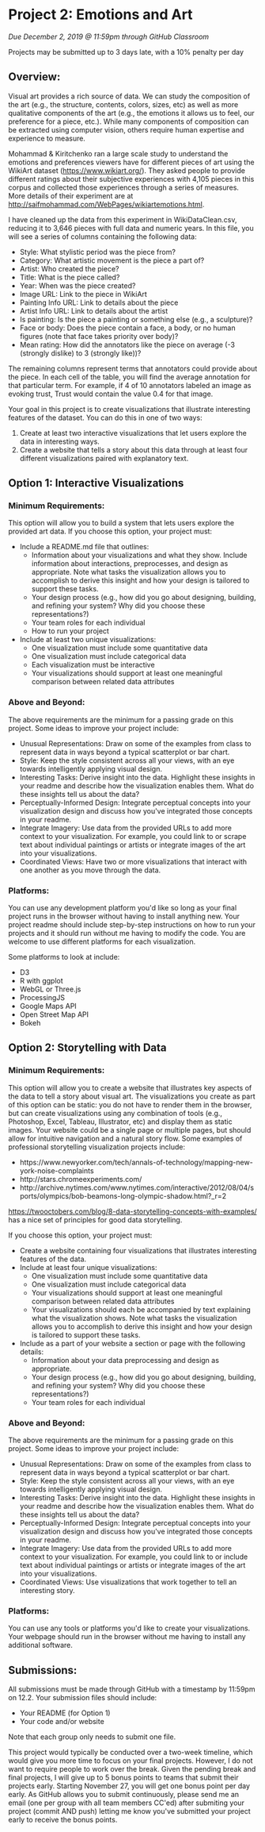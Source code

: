 # Project 2: Emotions and Art
*Due December 2, 2019 @ 11:59pm through GitHub Classroom*

Projects may be submitted up to 3 days late, with a 10% penalty per day

<h2>Overview: </h2>
Visual art provides a rich source of data. We can study the composition of the art (e.g., the structure, contents, colors, sizes, etc) as well as more qualitative components of the art (e.g., the emotions it allows us to feel, our preference for a piece, etc.). While many components of composition can be extracted using computer vision, others require human expertise and experience to measure. 

Mohammad & Kiritchenko ran a large scale study to understand the emotions and preferences viewers have for different pieces of art using the WikiArt dataset (https://www.wikiart.org/). They asked people to provide different ratings about their subjective experiences with 4,105 pieces in this corpus and collected those experiences through a series of measures. More details of their experiment are at http://saifmohammad.com/WebPages/wikiartemotions.html.

I have cleaned up the data from this experiment in WikiDataClean.csv, reducing it to 3,646 pieces with full data and numeric years. In this file, you will see a series of columns containing the following data: 
* Style: What stylistic period was the piece from? 
* Category: What artistic movement is the piece a part of? 
* Artist: Who created the piece? 
* Title: What is the piece called? 
* Year: When was the piece created? 
* Image URL: Link to the piece in WikiArt
* Painting Info URL: Link to details about the piece
* Artist Info URL: Link to details about the artist
* Is painting: Is the piece a painting or something else (e.g., a sculpture)?
* Face or body: Does the piece contain a face, a body, or no human figures (note that face takes priority over body)?
* Mean rating: How did the annotators like the piece on average (-3 (strongly dislike) to 3 (strongly like))?

The remaining columns represent terms that annotators could provide about the piece. In each cell of the table, you will find the average annotation for that particular term. For example, if 4 of 10 annotators labeled an image as evoking trust, Trust would contain the value 0.4 for that image.

Your goal in this project is to create visualizations that illustrate interesting features of the dataset. You can do this in one of two ways: 

1. Create at least two interactive visualizations that let users explore the data in interesting ways. 
2. Create a website that tells a story about this data through at least four different visualizations paired with explanatory text. 

<h2>Option 1: Interactive Visualizations</h2>
<h3>Minimum Requirements:</h3>
This option will allow you to build a system that lets users explore the provided art data. If you choose this option, your project must:
<ul>
<li> Include a README.md file that outlines:
  <ul>
  <li>Information about your visualizations and what they show. Include information about interactions, preprocesses, and design as appropriate. Note what tasks the visualization allows you to accomplish to derive this insight and how your design is tailored to support these tasks. </li>
  <li>Your design process (e.g., how did you go about designing, building, and refining your system? Why did you choose these representations?)</li>
  <li>Your team roles for each individual</li>
  <li>How to run your project</li></ul></li>
<li>Include at least two unique visualizations:
  <ul>
  <li>One visualization must include some quantitative data</li>
  <li>One visualization must include categorical data</li>
  <li>Each visualization must be interactive</li>
  <li>Your visualizations should support at least one meaningful comparison between related data attributes</li>
</ul></li>
</ul>

<h3>Above and Beyond:</h3> 
The above requirements are the minimum for a passing grade on this project. Some ideas to improve your project include:<ul>
<li>Unusual Representations: Draw on some of the examples from class to represent data in ways beyond a typical scatterplot or bar chart.</li>
<li>Style: Keep the style consistent across all your views, with an eye towards intelligently applying visual design.</li>
<li>Interesting Tasks: Derive insight into the data. Highlight these insights in your readme and describe how the visualization enables them. What do these insights tell us about the data? </li>
<li>Perceptually-Informed Design: Integrate perceptual concepts into your visualization design and discuss how you've integrated those concepts in your readme.</li>
<li>Integrate Imagery: Use data from the provided URLs to add more context to your visualization. For example, you could link to or scrape text about individual paintings or artists or integrate images of the art into your visualizations.</li>
<li>Coordinated Views: Have two or more visualizations that interact with one another as you move through the data.</li></ul>

<h3>Platforms:</h3> 
You can use any development platform you'd like so long as your final project runs in the browser without having to install anything new. Your project readme should include step-by-step instructions on how to run your projects and it should run without me having to modify the code. You are welcome to use different platforms for each visualization.

Some platforms to look at include:
<ul>
<li>D3</li>
<li>R with ggplot</li>
<li>WebGL or Three.js</li>
<li>ProcessingJS</li>
<li>Google Maps API</li>
<li>Open Street Map API</li>
<li>Bokeh</li>
</ul>

<h2>Option 2: Storytelling with Data</h2>
<h3>Minimum Requirements:</h3>
This option will allow you to create a website that illustrates key aspects of the data to tell a story about visual art. The visualizations you create as part of this option can be static: you do not have to render them in the browser, but can create visualizations using any combination of tools (e.g., Photoshop, Excel, Tableau, Illustrator, etc) and display them as static images. Your website could be a single page or multiple pages, but should allow for intuitive navigation and a natural story flow. Some examples of professional storytelling visualization projects include: 
<ul>
  <li>https://www.newyorker.com/tech/annals-of-technology/mapping-new-york-noise-complaints</li>
  <li>http://stars.chromeexperiments.com/</li>
  <li>http://archive.nytimes.com/www.nytimes.com/interactive/2012/08/04/sports/olympics/bob-beamons-long-olympic-shadow.html?_r=2</li>
  </ul>

https://twooctobers.com/blog/8-data-storytelling-concepts-with-examples/ has a nice set of principles for good data storytelling. 

If you choose this option, your project must:
<ul>
<li> Create a website containing four visualizations that illustrates interesting features of the data. </li>
  <li>Include at least four unique visualizations:
  <ul>
  <li>One visualization must include some quantitative data</li>
  <li>One visualization must include categorical data</li>
  <li>Your visualizations should support at least one meaningful comparison between related data attributes</li>
  <li>Your visualizations should each be accompanied by text explaining what the visualization shows. Note what tasks the visualization allows you to accomplish to derive this insight and how your design is tailored to support these tasks.
</ul></li>
  <li>Include as a part of your website a section or page with the following details:
  <ul>
  <li>Information about your data preprocessing and design as appropriate.  </li>
  <li>Your design process (e.g., how did you go about designing, building, and refining your system? Why did you choose these representations?)</li>
  <li>Your team roles for each individual</li>
 </ul></li>
</ul>

<h3>Above and Beyond:</h3> 
The above requirements are the minimum for a passing grade on this project. Some ideas to improve your project include:<ul>
<li>Unusual Representations: Draw on some of the examples from class to represent data in ways beyond a typical scatterplot or bar chart.</li>
<li>Style: Keep the style consistent across all your views, with an eye towards intelligently applying visual design.</li>
<li>Interesting Tasks: Derive insight into the data. Highlight these insights in your readme and describe how the visualization enables them. What do these insights tell us about the data? </li>
<li>Perceptually-Informed Design: Integrate perceptual concepts into your visualization design and discuss how you've integrated those concepts in your readme.</li>
<li>Integrate Imagery: Use data from the provided URLs to add more context to your visualization. For example, you could link to or include text about individual paintings or artists or integrate images of the art into your visualizations.</li>
<li>Coordinated Views: Use visualizations that work together to tell an interesting story.</li></ul>

<h3>Platforms:</h3> 
You can use any tools or platforms you'd like to create your visualizations. Your webpage should run in the browser without me having to install any additional software. 


<h2>Submissions:</h2>
All submissions must be made through GitHub with a timestamp by 11:59pm on 12.2. Your submission files should include:
<ul>
<li>Your README (for Option 1)</li>
<li>Your code and/or website</li>
</ul>
Note that each group only needs to submit one file. 

This project would typically be conducted over a two-week timeline, which would give you more time to focus on your final projects. However, I do not want to require people to work over the break. Given the pending break and final projects, I will give up to 5 bonus points to teams that submit their projects early. Starting November 27, you will get one bonus point per day early. As GitHub allows you to submit continuously, please send me an email (one per group with all team members CC'ed) after submiting your project (commit AND push) letting me know you've submitted your project early to receive the bonus points.  
